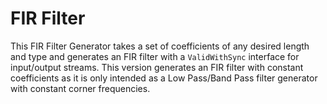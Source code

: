 # FIR Filter
This FIR Filter Generator takes a set of coefficients of any desired length and type and generates an FIR filter with a `ValidWithSync` interface for input/output streams. This version generates an FIR filter with constant coefficients as it is only intended as a Low Pass/Band Pass filter generator with constant corner frequencies.
